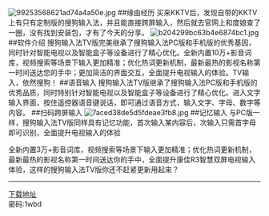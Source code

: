 ![99253568621ad74a4a50e.jpg](https://img.3344550.xyz/file/99253568621ad74a4a50e.jpg)
##缘由经历
买来KKTV后，发现自带的KKTV上有只有定制版的搜狗输入法，并且能直接跨屏输入，然后就去官网上和度娘查了一圈，没有找到安装包，才有了今天的分享。
![b204299bc63b4e6874bc1.jpg](https://img.3344550.xyz/file/b204299bc63b4e6874bc1.jpg)
##软件介绍
搜狗输入法TV版完美继承了搜狗输入法PC版和手机版的优秀基因，同时针对智能电视以及智能盒子等设备进行了精心优化。全新内置10万+影音词库，视频搜索等场景下输入更加精准；优化热词更新机制，最新最热的影视名称第一时间送达您的手中；更加简洁的界面交互，全面提升电视输入的体验。TV输入，依然搜狗！
##语音输入
搜狗输入法TV版继承了搜狗输入法PC版和手机版的优秀品质，同时特别针对智能电视以及智能盒子等设备进行了精心优化。进入文字输入界面，按住遥控器语音键说话，即可通过语音方式，输入文字、字母、数字等内容。
##扫码跨屏输入
![7aced38de5d5fdeae3fb8.jpg](https://img.3344550.xyz/file/7aced38de5d5fdeae3fb8.jpg)
##记忆输入
与PC版一样，搜狗输入法TV版同样具有记忆功能，首次输入某内容后，次输入只需首字母即可识别，全面提升电视输入的体验

全新内置3万+影音词库，视频搜索等场景下输入更加精准；优化热词更新机制，最新最热的影视名称第一时间送达你的手中，全面提升康佳R3智慧双屏电视输入体验，这样的搜狗输入法TV版你还不赶紧更新用起来？
- - - - 
[下载地址](https://wwd.lanzoul.com/b01i3tjnbg)  
密码:1wbd